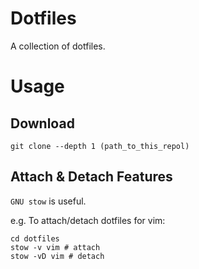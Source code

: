 # Dotfiles
A collection of dotfiles.

# Usage
## Download
```
git clone --depth 1 (path_to_this_repol)
```

## Attach & Detach Features
`GNU stow` is useful.

e.g. To attach/detach dotfiles for vim:
```
cd dotfiles
stow -v vim # attach
stow -vD vim # detach
```


